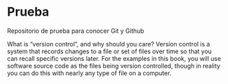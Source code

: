 # Prueba
Repositorio de prueba para conocer Git y Github


What is “version control”, and why should you care? Version control is a system that records 
changes to a file or set of files over time so that you can recall specific versions later. 
For the examples in this book, you will use software source code as the files being version 
controlled, though in reality you can do this with nearly any type of file on a computer.